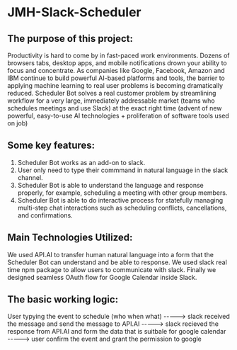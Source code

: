# JMH-Slack-Scheduler 



## The purpose of this project:

Productivity is hard to come by in fast-paced work environments.
Dozens of browsers tabs, desktop apps, and mobile notifications drown your ability to focus and concentrate. 
As companies like Google, Facebook, Amazon and IBM continue to build powerful AI-based platforms and tools, the barrier to applying machine learning to real user problems is becoming dramatically reduced. 
Scheduler Bot solves a real customer problem by streamlining workflow for a very large, immediately addressable market (teams who schedules meetings and use Slack) at the exact right time (advent of new powerful, easy-to-use AI technologies + proliferation of software tools used on job)


## Some key features:

1. Scheduler Bot works as an add-on to slack. 
1. User only need to type their commmand in natural language in the slack channel.
1. Scheduler Bot is able to understand the language and response properly, for example, scheduling a meeting with other group members.
1. Scheduler Bot is able to do interactive process for statefully managing multi-step chat interactions such as scheduling conflicts,   cancellations, and confirmations.

## Main Technologies Utilized:

We used API.AI to transfer human natural language into a form that the Scheduler Bot can understand and be able to response.
We used slack real time npm package to allow users to communicate with slack.
Finally we designed seamless OAuth flow for Google Calendar inside Slack.

## The basic working logic: 

 User typying the event to schedule (who when what) 
 -----> slack received the message and send the message to API.AI 
 -----> slack recieved the response from API.AI and form the data that is suitbale for google calendar 
 -----> user confirm the event and grant the permission to google 
 
